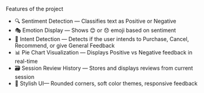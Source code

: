Features of the project

- 🔍 Sentiment Detection — Classifies text as Positive or Negative
- 🎭 Emotion Display — Shows 😊 or 😞 emoji based on sentiment
- 🎯 Intent Detection — Detects if the user intends to Purchase, Cancel, Recommend, or give General Feedback
- 📊 Pie Chart Visualization — Displays Positive vs Negative feedback in real-time
- 🗃 Session Review History — Stores and displays reviews from current session
- 🎨 Stylish UI— Rounded corners, soft color themes, responsive feedback
